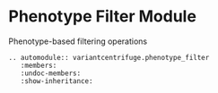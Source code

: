 # Phenotype Filter Module

Phenotype-based filtering operations

```{eval-rst}
.. automodule:: variantcentrifuge.phenotype_filter
   :members:
   :undoc-members:
   :show-inheritance:
```